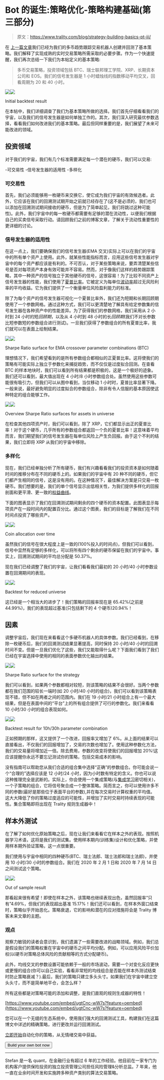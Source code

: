 # Bot 的诞生:策略优化-策略构建基础(第三部分)

> 原文：<https://www.trality.com/blog/strategy-building-basics-pt-iii/>

在 [上一篇文章](/blog/strategy-building-basics-pt-ii/)我们已经为我们的多币趋势跟踪交易机器人创建并回测了基本策略。我们解释了实现成熟的实时交易策略所需采取的必要步骤。作为一个快速提醒，我们再次总结一下我们为本帖定义的基本策略:

> 多币交易策略，投资领域包括 BTC、瑞士联邦理工学院、XRP、长期资本公司和 EOS。我们的信号发生器是 1 小时蜡烛线的指数移动平均交叉，回看周期为 20 和 40 小时。

![](img/a38e5c1e5425f6730da2db453c82bef2.png)![](img/84d8d66daad1303f9a8412700e9f3808.png)



Initial backtest result



在本帖中，我们详细调查了我们为基本策略所做的选择。我们首先仔细看看我们的宇宙，以及我们的信号发生器是如何单独工作的。其次，我们深入研究最优参数选择，看看我们如何改进我们的基本策略。最后但同样重要的是，我们展望了未来可能改进的领域。

## 投资领域

对于我们的宇宙，我们有几个标准需要满足每一个潜在的硬币，我们可以交易:

-可交易性
-信号发生器的适用性
-多样化

### 可交易性

首先，我们必须能够用一枚硬币来交换它，使它成为我们宇宙的有效候选者。此外，它应该在我们的回溯测试期开始之前就已经存在了(这不是必须的，我们也可以添加在回溯测试期间接收的硬币，但是为了简单起见，我们将跳过这种可能性)。此外，我们宇宙中的每一枚硬币都需要有足够的潜在流动性，以便我们根据自己的买卖信号采取行动。请回顾我们之前的博客文章，了解关于流动性重要性的更详细的讨论。

### 信号发生器的适用性

在这一点上，我们要确保我们的信号发生器(EMA 交叉)实际上可以在我们的宇宙中的所有单个资产上使用。此外，就某些性能指标而言，应用这些信号发生器对宇宙中的每个资产都应该是有利的。不可否认，对于某些策略来说，要弄清楚某些信号是否对每项资产本身有效可能并不容易。然而，对于像我们这样的趋势跟踪策略，其中一种资产的信号独立于其他硬币的信号，这很容易！为了比较不同资产上信号发生器的性能，我们使用了[夏普比率](https://www.investopedia.com/terms/s/sharperatio.asp)。它被定义为每单位[波动率](https://www.investopedia.com/terms/v/volatility.asp)超过无风险利率的平均收益。它为我们提供了一个衡量单位风险盈利能力的标准。

除了为每个资产的信号发生器可视化一个夏普比率外，我们还为短期和长期回顾期使用了一个参数网格。通过这种方式，我们可以更清楚地了解具有给定参数集的信号发生器在各种资产中的性能差异。为了获得我们的参数网格，我们采用从 2 小时到 24 小时的短*回顾期*，以及从 4 小时到 48 小时的长*回顾期*(我们不对长参数比短参数短的参数组合进行测试)。一旦我们获得了参数组合的所有夏普比率，我们就可以在表面上绘制结果。

![](img/3f20bece443a610de71967099c90be0f.png)![](img/e2ff0af0b0a7aaf581bc1fc5b86b668e.png)



Sharpe Ratio surface for EMA crossover parameter combinations (BTC)



理想情况下，我们希望看到的是所有参数组合都相似的正夏普比率。这将使我们的策略有可能实际上独立于参数化来捕捉趋势，而不仅仅是过度拟合回测。在查看 BTC 的样本地块时，我们可以看到所有结果都是积极的，这是一个极好的迹象。我们还可以看到，最大值出现在 4 小时/8 小时参数组合处。虽然使用这些参数可能很有吸引力，但我们可以从图中看到，当仅移动 1 小时时，夏普比率显著下降。一般来说，最好避免明显的过度拟合的参数组合，除非有令人信服的基本原因使这种特定的组合能够工作。

![](img/027f2add85fb81d36264e3012d5653c8.png)![](img/16ff0661bc88676d1ea760cf4ebeb531.png)



Overview Sharpe Ratio surfaces for assets in universe



在检查其他四项资产时，我们可以看到，除了 XRP，它们都显示出正的夏普比率！对于这个硬币，几乎所有的参数组合都返回一个负的夏普比率！这意味着平均而言，我们期望我们的信号发生器在每单位风险上产生负回报。由于这个不利的结果，我们立即将 XRP 从我们的宇宙中移除。

### 多样化

现在，我们已经单独分析了所有硬币，我们有兴趣看看我们的投资资本是如何随着时间的推移分布在不同的硬币上的。如果我们的宇宙中有 20 种不同的硬币，但它们都产生相同的信号，这是没有用的。在这种情况下，最佳解决方案是只交易一枚硬币。我们想要的是，我们的单个信号显示出低相关性，为我们提供多样化的回报剖面和更平滑、更一致的[权益曲线](https://www.investopedia.com/terms/e/equity-curve.asp#:~:text=An%20equity%20curve%20is%20a,are%20generating%20a%20negative%20return.)。

下面的图表显示了我们在回溯测试期间剩余的四个硬币的资本配置。此图表显示每项资产在一段时间内的配置百分比。通过这个图表，我们的目标是了解我们在不同时间点投资了哪些资产。

![](img/3d968dd826401665485d841fada666b1.png)![](img/f8657ed501636f85365792d2379f6c64.png)



Coin allocation over time



虽然我们的信号在很大程度上是一致的(100%投入的时间点)，但我们可以看到，信号中显然有足够的多样化，可以将所有四个剩余的硬币保留在我们的宇宙中。事实上，回溯测试期间的平均总分配是 50.37%。

现在我们已经调整了我们的宇宙，让我们看看我们最初的 20 小时/40 小时参数设置在回溯期间的表现。

![](img/521c0b966f4d8e9c84495ca0ad332bce.png)![](img/2815177b0ee5e7304a4a5e24b6fc38cd.png)



Backtest for reduced universe



这已经是一个相当大的进步了！我们策略的回报率现在是 65.42%(之前是 44.99%)，我们的表现超过基准(只包括剩下的 4 个硬币)20.94%！

## 因素

调整宇宙后，我们现在来看看这个多硬币机器人的具体参数。我们已经看到，在移除一枚硬币后，我们的回溯测试结果显著提高，同时保持 20 小时/40 小时的回溯时间不变。但是一旦我们优化了这些，我们又能取得什么呢？下面我们看到了我们已经在宇宙选择中使用的相同的表面参数优化输出的结果。

![](img/7bd714c48ce8088b2d85206fef533800.png)![](img/b69ff049c9c8cad32b9083acd5e524a1.png)



Sharpe Ratio surface for the strategy



我们可以看到，如果两个参数都相对较短，则该策略的结果不会很好。当两个参数都在我们范围的较长一端时(如 20 小时/40 小时的组合)，我们可以看到该策略表现不错，但不如在两者之间的范围内。我们在 19 小时/21 小时组合上有一个最大结果，但是在表面中间的“平台”上的所有组合提供了可行的参数化。我们来看看 10 小时/30 小时的组合表现如何。

![](img/27e86fc3e64dae7b5fa7fd6a0958f4e7.png)![](img/4b598590a788bb040aea5141d42b8d3c.png)



Backtest result for 10h/30h parameter combination



正如预期的那样，这又提供了一个改进，回报率又增加了 6%。从上面的结果可以直接看出，不仅我们的回报增加了，交易的次数也增加了。使用这种参数化方法，我们的交易量将增加近一倍。除去费用，参数的改变将使我们的回报增加 20%!这应该提醒你永远不要忘记测试你的策略，包括交易成本的影响。

没有指南可以帮助您从我们合适的组合集中选择“正确”的参数组合。你可能会说一个“合理的”选择应该是 12 小时/24 小时，因为小时数有特定的含义。你也可以说这种推理完全是武断的。实际上，你会使用一个集成策略(与[集成学习](https://en.wikipedia.org/wiki/Ensemble_learning)密切相关)，一个子策略的组合，它将信号聚合成一个整体策略。简而言之，你可以使用许多不同的参数(最好是那些位于表面平台的参数),并在每次交易时计算权重的平均值。这大大降低了你的策略过度适应的可能性，并增加了实时交易时持续表现的可能性。集合策略即将出现在 Trality 规则生成器中！

## 样本外测试

在了解了如何优化原始策略之后，现在让我们来看看它在样本之外的表现。按照机器学习术语，这将是我们的测试集。使用样本期内(训练集)设计和优化策略，并使用样本期外验证策略，这一点很重要。

我们使用与宇宙中相同的四种硬币(BTC、瑞士法郎、瑞士法郎和瑞士法郎)，并使用 10 小时/30 小时的参数组合。我们在 2020 年 2 月 1 日和 2020 年 7 月 14 日之间测试这个策略。

![](img/da84a48ed92764abf4d9650aaa710027.png)![](img/85b06a8c05841f34b57bc511995a2a20.png)



Out of sample result



那看起来很有希望！即使在样本之外，该策略也继续表现出色，虽然回报率“只有”4.69%，但我们的表现超出基准 15.17%！我们还可以看到，在样本外窗口结束时，策略似乎开始恶化。策略衰退，它的影响和潜在的应对措施将会是 Trality 博客未来文章的主题。

### 观点

观察力敏锐的读者会意识到，我们遗漏了一些需要改进的战略领域。例如，我们总是假设我们的策略权重在宇宙中的硬币之间平均分配。例如，可以应用风险平价加权(以硬币对策略总体风险的贡献相等的方式分配硬币)。

此外，均线交叉的参数设置可能依赖于一般的市场波动，需要一个对变化反应更快或更慢的组合(你可以自己实验，看看非常短的均线组合是否能在样本外测试结束时防止策略衰减？).最后，我们的策略只建立多头头寸。如果我们在宇宙中建立空头头寸，而不是简单地平仓，会怎么样？

所有这些都是对策略可能的添加和调整，是我们直观的规则生成器的特性！



[https://www.youtube.com/embed/ugtCnc-wW7s?feature=oembed](https://www.youtube.com/embed/ugtCnc-wW7s?feature=oembed)



您可以在一个无缝的生态系统中，使用我们强大的回溯测试工具，构建我们在这篇博文中详述的精确策略，进行更改并运行回溯测试。

[立即开始](http://app.trality.com/)自动化你的策略，从无情绪交易中获益。

<button type="button" class="chakra-button css-1hnfsz">Build your own bot now</button>

* * *

Stefan 是一名 quant，在金融行业有超过 6 年的工作经验。他目前在一家专门为机构客户提供保险投资的独立投资管理公司担任风险管理&分析总监。7 年来，他一直在业余时间开发和实施跨多种资产类别的算法交易策略。